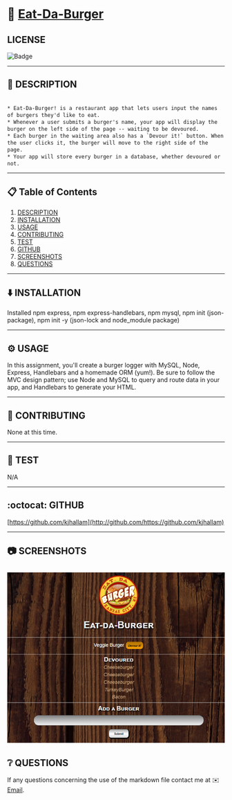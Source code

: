 
# 🍔 [Eat-Da-Burger](https://github.com/kjhallam/13_burger.git)

## LICENSE

![Badge](https://img.shields.io/badge/license-MIT-brightgreen)

---

## 📓 DESCRIPTION

```

* Eat-Da-Burger! is a restaurant app that lets users input the names of burgers they'd like to eat.  
* Whenever a user submits a burger's name, your app will display the burger on the left side of the page -- waiting to be devoured.  
* Each burger in the waiting area also has a `Devour it!` button. When the user clicks it, the burger will move to the right side of the page.  
* Your app will store every burger in a database, whether devoured or not.

```

---

## 📋 Table of Contents

  1. [DESCRIPTION](#description)
  2. [INSTALLATION](#installation)
  3. [USAGE](#usage)
  4. [CONTRIBUTING](#contributing)
  5. [TEST](#test)
  6. [GITHUB](#github)
  7. [SCREENSHOTS](#screenshots)
  8. [QUESTIONS](#questions)
  
---

## ⬇️ INSTALLATION

Installed npm express, npm express-handlebars, npm mysql, npm init (json-package), npm init -y (json-lock and node_module package)

---

## ⚙️ USAGE

In this assignment, you'll create a burger logger with MySQL, Node, Express, Handlebars and a homemade ORM (yum!). Be sure to follow the MVC design pattern; use Node and MySQL to query and route data in your app, and Handlebars to generate your HTML.

---

## 📓 CONTRIBUTING

None at this time.

---

## 🧪 TEST

N/A

---

## :octocat: GITHUB

[https://github.com/kjhallam](http://github.com/https://github.com/kjhallam)

---

## 📷 SCREENSHOTS

![burger-image](./public/assets/img/burger-SS.png)
---

## ❔ QUESTIONS

If any questions concerning the use of the markdown file contact me at ✉️ [Email](kjhallam321@gmail.com).
